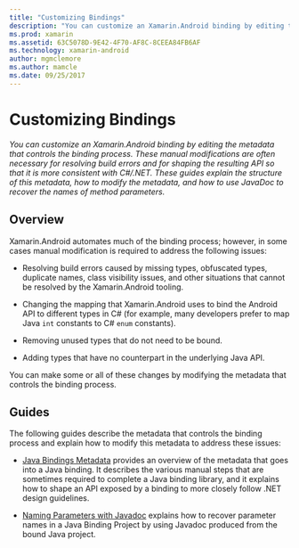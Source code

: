 ```yaml
---
title: "Customizing Bindings"
description: "You can customize an Xamarin.Android binding by editing the metadata that controls the binding process. These manual modifications are often necessary for resolving build errors and for shaping the resulting API so that it is more consistent with C#/.NET. These guides explain the structure of this metadata, how to modify the metadata, and how to use JavaDoc to recover the names of method parameters."
ms.prod: xamarin
ms.assetid: 63C5078D-9E42-4F70-AF8C-8CEEA84FB6AF
ms.technology: xamarin-android
author: mgmclemore
ms.author: mamcle
ms.date: 09/25/2017
---
```


# Customizing Bindings

_You can customize an Xamarin.Android binding by editing the metadata that controls the binding process. These manual modifications are often necessary for resolving build errors and for shaping the resulting API so that it is more consistent with C#/.NET. These guides explain the structure of this metadata, how to modify the metadata, and how to use JavaDoc to recover the names of method parameters._


## Overview
 
Xamarin.Android automates much of the binding process; however, in some
cases manual modification is required to address the following issues:

-   Resolving build errors caused by missing types, obfuscated types, 
    duplicate names, class visibility issues, and other situations that 
    cannot be resolved by the Xamarin.Android tooling. 

-   Changing the mapping that Xamarin.Android uses to bind the Android 
    API to different types in C# (for example, many developers prefer to map
    Java `int` constants to C# `enum` constants).

-   Removing unused types that do not need to be bound. 

-   Adding types that have no counterpart in the underlying Java API. 

You can make some or all of these changes by modifying the metadata
that controls the binding process.


## Guides

The following guides describe the metadata that controls the binding process and 
explain how to modify this metadata to address these issues:

-   [Java Bindings Metadata](~/android/platform/binding-java-library/customizing-bindings/java-bindings-metadata.md)
    provides an overview of the metadata that goes into a Java binding.
    It describes the various manual steps that are sometimes required to
    complete a Java binding library, and it explains how to shape an API
    exposed by a binding to more closely follow .NET design guidelines.

-   [Naming Parameters with Javadoc](~/android/platform/binding-java-library/customizing-bindings/naming-parameters-with-javadoc.md)
    explains how to recover parameter names in a Java Binding Project by using Javadoc produced from the bound Java project.


 

